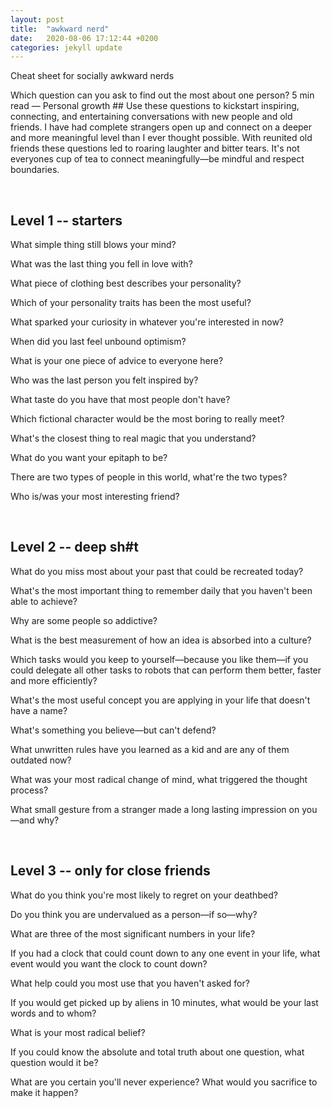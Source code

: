 ```yaml
---
layout: post
title:  "awkward nerd"
date:   2020-08-06 17:12:44 +0200
categories: jekyll update
---
```



Cheat sheet for socially awkward nerds

Which question can you ask to find out the most about one person? 5 min read — Personal growth ## Use these questions to kickstart inspiring, connecting, and entertaining conversations with new people and old friends. I have had complete strangers open up and connect on a deeper and more meaningful level than I ever thought possible. With reunited old friends these questions led to roaring laughter and bitter tears. It's not everyones cup of tea to connect meaningfully—be mindful and respect boundaries.

<br>

## Level 1 -- starters

What simple thing still blows your mind?

What was the last thing you fell in love with?

What piece of clothing best describes your personality?

Which of your personality traits has been the most useful?

What sparked your curiosity in whatever you're interested in now?

When did you last feel unbound optimism?

What is your one piece of advice to everyone here?

Who was the last person you felt inspired by?

What taste do you have that most people don't have?

Which fictional character would be the most boring to really meet?

What's the closest thing to real magic that you understand?

What do you want your epitaph to be?

There are two types of people in this world, what're the two types?

Who is/was your most interesting friend?  

<br>

## Level 2 -- deep sh#t

What do you miss most about your past that could be recreated today?

What's the most important thing to remember daily that you haven't been able to achieve?

Why are some people so addictive?

What is the best measurement of how an idea is absorbed into a culture?

Which tasks would you keep to yourself—because you like them—if you could delegate all other tasks to robots that can perform them better, faster and more efficiently?

What's the most useful concept you are applying in your life that doesn't have a name?

What's something you believe—but can't defend?

What unwritten rules have you learned as a kid and are any of them outdated now?

What was your most radical change of mind, what triggered the thought process?

What small gesture from a stranger made a long lasting impression on you—and why?

<br>

## Level 3 -- only for close friends

What do you think you're most likely to regret on your deathbed?

Do you think you are undervalued as a person—if so—why?

What are three of the most significant numbers in your life?

If you had a clock that could count down to any one event in your life, what event would you want the clock to count down?

What help could you most use that you haven't asked for?

If you would get picked up by aliens in 10 minutes, what would be your last words and to whom?

What is your most radical belief?

If you could know the absolute and total truth about one question, what question would it be?

What are you certain you'll never experience? What would you sacrifice to make it happen?
